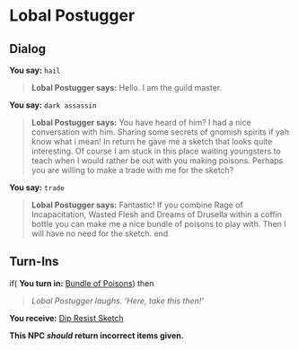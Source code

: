 # Lobal Postugger


## Dialog

**You say:** `hail`



>**Lobal Postugger says:** Hello. I am the guild master.

**You say:** `dark assassin`



>**Lobal Postugger says:** You have heard of him? I had a nice conversation with him. Sharing some secrets of gnomish spirits if yah know what i mean! In return he gave me a sketch that looks quite interesting. Of course I am stuck in this place waiting youngsters to teach when I would rather be out with you making poisons. Perhaps you are willing to make a trade with me for the sketch?

**You say:** `trade`



>**Lobal Postugger says:** Fantastic! If you combine Rage of Incapacitation, Wasted Flesh and Dreams of Drusella within a coffin bottle you can make me a nice bundle of poisons to play with. Then I will have no need for the sketch.
end

## Turn-Ins



if( **You turn in:** [Bundle of Poisons](/item/9470)) then



>*Lobal Postugger laughs. 'Here, take this then!'* 




 **You receive:**  [Dip Resist Sketch](/item/24096) 









**This NPC *should* return incorrect items given.**
